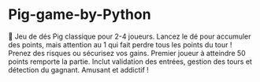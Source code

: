 # Pig-game-by-Python
🎲 Jeu de dés Pig classique pour 2-4 joueurs. Lancez le dé pour accumuler des points, mais attention au 1 qui fait perdre tous les points du tour ! Prenez des risques ou sécurisez vos gains. Premier joueur à atteindre 50 points remporte la partie. Inclut validation des entrées, gestion des tours et détection du gagnant. Amusant et addictif !
